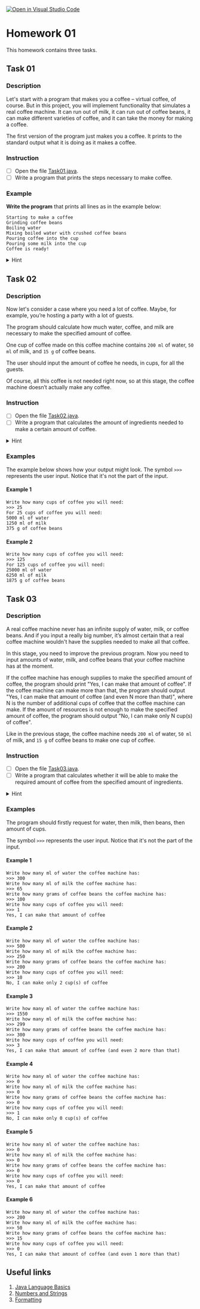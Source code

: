 [![Open in Visual Studio Code](https://classroom.github.com/assets/open-in-vscode-f059dc9a6f8d3a56e377f745f24479a46679e63a5d9fe6f495e02850cd0d8118.svg)](https://classroom.github.com/online_ide?assignment_repo_id=6697412&assignment_repo_type=AssignmentRepo)
# Homework 01


This homework contains three tasks.

## Task 01

### Description

Let's start with a program that makes you a coffee – virtual coffee, of course. But in this project, you will implement
 functionality that simulates a real coffee machine. It can run out of milk, it can run out of coffee beans, it can make
  different varieties of coffee, and it can take the money for making a coffee.

The first version of the program just makes you a coffee. It prints to the standard output what it is doing as it makes
 a coffee.

### Instruction

- [ ] Open the file [Task01.java](src/main/java/com/softserveinc/Task01.java).
- [ ] Write a program that prints the steps necessary to make coffee.

### Example

**Write the program** that prints all lines as in the example below:

```text
Starting to make a coffee
Grinding coffee beans
Boiling water
Mixing boiled water with crushed coffee beans
Pouring coffee into the cup
Pouring some milk into the cup
Coffee is ready!
```

<details>
    <summary>Hint</summary>
    <p>File <a href="src/main/java/com/softserveinc/Task01.java">Task01.java</a> contains static method <code>main()</code></p>.
    <p>Inside <code>main()</code>, add statement which prints to the standard output what coffee machine is doing as it makes a coffee</p> 
    <p>Simple use <a href="https://docs.oracle.com/en/java/javase/11/docs/api/java.base/java/io/PrintStream.html#println(java.lang.String)">System.out.println()</a> 
    method to print the text.</p>
</details>

## Task 02

### Description

Now let's consider a case where you need a lot of coffee. Maybe, for example, you’re hosting a party with a lot of guests. 

The program should calculate how much water, coffee, and milk are necessary to make the specified amount of coffee. 

One cup of coffee made on this coffee machine contains `200 ml` of water, `50 ml` of milk, and `15 g` of coffee beans.

The user should input the amount of coffee he needs, in cups, for all the guests.

Of course, all this coffee is not needed right now, so at this stage, the coffee machine doesn’t actually make any coffee.

### Instruction

- [ ] Open the file [Task02.java](src/main/java/com/softserveinc/Task02.java).
- [ ] Write a program that calculates the amount of ingredients needed to make a certain amount of coffee.

<details>
    <summary>Hint</summary>
    <ul>
        <li>To read a number of cups you can use the method <code>scanner.nextInt()</code></li>
        <li>Use <a href="https://www.javatpoint.com/string-concatenation-in-java">string concatenation</a> to join a string and value of variable</li>
    </ul>
</details>

### Examples

The example below shows how your output might look.
The symbol `>>>` represents the user input. Notice that it's not the part of the input.

#### Example 1

```text
Write how many cups of coffee you will need: 
>>> 25
For 25 cups of coffee you will need:
5000 ml of water
1250 ml of milk
375 g of coffee beans
```

#### Example 2

```text
Write how many cups of coffee you will need: 
>>> 125
For 125 cups of coffee you will need:
25000 ml of water
6250 ml of milk
1875 g of coffee beans
```

## Task 03

### Description

A real coffee machine never has an infinite supply of water, milk, or coffee beans. And if you input a really big number, 
it’s almost certain that a real coffee machine wouldn't have the supplies needed to make all that coffee.

In this stage, you need to improve the previous program. Now you need to input amounts of water, milk, and coffee beans 
that your coffee machine has at the moment.

<p>If the coffee machine has enough supplies to make the specified amount of coffee, the program should print "Yes, 
I can make that amount of coffee". If the coffee machine can make more than that, the program should output 
"Yes, I can make that amount of coffee (and even N more than that)", where N is the number of additional cups of coffee
 that the coffee machine can make. If the amount of resources is not enough to make the specified amount of coffee, the 
 program should output "No, I can make only N cup(s) of coffee".

Like in the previous stage, the coffee machine needs `200 ml` of water, `50 ml` of milk, and `15 g` of coffee beans to make one cup of coffee.

### Instruction

- [ ] Open the file [Task03.java](src/main/java/com/softserveinc/Task03.java).
- [ ] Write a program that calculates whether it will be able to make the required amount of coffee from the specified amount of ingredients.

<details>
    <summary>Hint</summary>
    <ul>
        <li>Use static method <a href="https://docs.oracle.com/javase/8/docs/api/java/lang/Math.html#min-int-int-">Math.min()</a> to find how many cups of coffee it is possible to make </li>
        <li>Use <code>if ... else if ... else</code> operator to print right message</li>
    </ul>
</details>

### Examples

The program should firstly request for water, then milk, then beans, then amount of cups.

The symbol `>>>` represents the user input. Notice that it's not the part of the input.

#### Example 1

```text
Write how many ml of water the coffee machine has: 
>>> 300
Write how many ml of milk the coffee machine has: 
>>> 65
Write how many grams of coffee beans the coffee machine has: 
>>> 100
Write how many cups of coffee you will need: 
>>> 1
Yes, I can make that amount of coffee
```

#### Example 2

```text
Write how many ml of water the coffee machine has: 
>>> 500
Write how many ml of milk the coffee machine has: 
>>> 250
Write how many grams of coffee beans the coffee machine has: 
>>> 200
Write how many cups of coffee you will need: 
>>> 10
No, I can make only 2 cup(s) of coffee
```

#### Example 3

```text
Write how many ml of water the coffee machine has: 
>>> 1550
Write how many ml of milk the coffee machine has: 
>>> 299
Write how many grams of coffee beans the coffee machine has: 
>>> 300
Write how many cups of coffee you will need: 
>>> 3
Yes, I can make that amount of coffee (and even 2 more than that)
```

#### Example 4

```text
Write how many ml of water the coffee machine has: 
>>> 0
Write how many ml of milk the coffee machine has: 
>>> 0
Write how many grams of coffee beans the coffee machine has: 
>>> 0
Write how many cups of coffee you will need: 
>>> 1
No, I can make only 0 cup(s) of coffee
```

#### Example 5

```text
Write how many ml of water the coffee machine has: 
>>> 0
Write how many ml of milk the coffee machine has: 
>>> 0
Write how many grams of coffee beans the coffee machine has: 
>>> 0
Write how many cups of coffee you will need: 
>>> 0
Yes, I can make that amount of coffee
```

#### Example 6

```text
Write how many ml of water the coffee machine has: 
>>> 200
Write how many ml of milk the coffee machine has: 
>>> 50
Write how many grams of coffee beans the coffee machine has: 
>>> 15
Write how many cups of coffee you will need: 
>>> 0
Yes, I can make that amount of coffee (and even 1 more than that)
```

## Useful links

1. [Java Language Basics](https://dev.java/learn/java-language-basics/)
2. [Numbers and Strings](https://dev.java/learn/numbers-and-strings/)
3. [Formatting](https://docs.oracle.com/javase/tutorial/essential/io/formatting.html)
